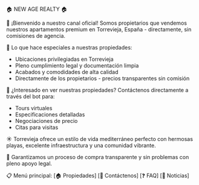 🏠 NEW AGE REALTY 🏠

👋 ¡Bienvenido a nuestro canal oficial! Somos propietarios que vendemos nuestros apartamentos premium en Torrevieja, España - directamente, sin comisiones de agencia.

🔑 Lo que hace especiales a nuestras propiedades:
- Ubicaciones privilegiadas en Torrevieja
- Pleno cumplimiento legal y documentación limpia
- Acabados y comodidades de alta calidad
- Directamente de los propietarios - precios transparentes sin comisión

🏡 ¿Interesado en ver nuestras propiedades? Contáctenos directamente a través del bot para:
- Tours virtuales
- Especificaciones detalladas
- Negociaciones de precio
- Citas para visitas

☀️ Torrevieja ofrece un estilo de vida mediterráneo perfecto con hermosas playas, excelente infraestructura y una comunidad vibrante.

💼 Garantizamos un proceso de compra transparente y sin problemas con pleno apoyo legal.

📋 Menú principal:
[🏠 Propiedades]  [📝 Contáctenos]  [❓ FAQ]  [📰 Noticias]